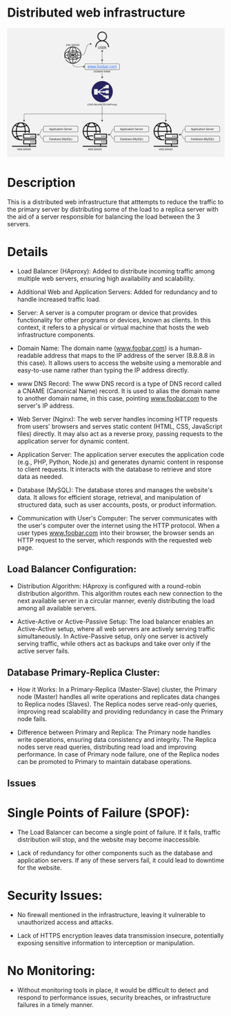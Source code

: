 # Distributed web infrastructure

![Image of a simple web stack](https://github.com/doncarbon/alx-system_engineering-devops/blob/0b9f2c820b6cb798946db562d17c5027da3ec589/0x09-web_infrastructure_design/1-distributed_web_infrastructure.jpg)


# Description

This is a distributed web infrastructure that atttempts to reduce the traffic to the primary server by distributing some of the load to a replica server with the aid of a server responsible for balancing the load between the 3 servers.

# Details

+ Load Balancer (HAproxy): Added to distribute incoming traffic among multiple web servers, ensuring high availability and scalability.

+ Additional Web and Application Servers: Added for redundancy and to handle increased traffic load.

+ Server: A server is a computer program or device that provides functionality for other programs or devices, known as clients. In this context, it refers to a physical or virtual machine that hosts the web infrastructure components.

+ Domain Name: The domain name (www.foobar.com) is a human-readable address that maps to the IP address of the server (8.8.8.8 in this case). It allows users to access the website using a memorable and easy-to-use name rather than typing the IP address directly.

+ www DNS Record: The www DNS record is a type of DNS record called a CNAME (Canonical Name) record. It is used to alias the domain name to another domain name, in this case, pointing www.foobar.com to the server's IP address.

+ Web Server (Nginx): The web server handles incoming HTTP requests from users' browsers and serves static content (HTML, CSS, JavaScript files) directly. It may also act as a reverse proxy, passing requests to the application server for dynamic content.

+ Application Server: The application server executes the application code (e.g., PHP, Python, Node.js) and generates dynamic content in response to client requests. It interacts with the database to retrieve and store data as needed.

+ Database (MySQL): The database stores and manages the website's data. It allows for efficient storage, retrieval, and manipulation of structured data, such as user accounts, posts, or product information.

+ Communication with User's Computer: The server communicates with the user's computer over the internet using the HTTP protocol. When a user types www.foobar.com into their browser, the browser sends an HTTP request to the server, which responds with the requested web page.

## Load Balancer Configuration:

+ Distribution Algorithm: HAproxy is configured with a round-robin distribution algorithm. This algorithm routes each new connection to the next available server in a circular manner, evenly distributing the load among all available servers.

+ Active-Active or Active-Passive Setup: The load balancer enables an Active-Active setup, where all web servers are actively serving traffic simultaneously. In Active-Passive setup, only one server is actively serving traffic, while others act as backups and take over only if the active server fails.

## Database Primary-Replica Cluster:

+ How it Works: In a Primary-Replica (Master-Slave) cluster, the Primary node (Master) handles all write operations and replicates data changes to Replica nodes (Slaves). The Replica nodes serve read-only queries, improving read scalability and providing redundancy in case the Primary node fails.

+ Difference between Primary and Replica: The Primary node handles write operations, ensuring data consistency and integrity. The Replica nodes serve read queries, distributing read load and improving performance. In case of Primary node failure, one of the Replica nodes can be promoted to Primary to maintain database operations.



## Issues

# Single Points of Failure (SPOF):

+ The Load Balancer can become a single point of failure. If it fails, traffic distribution will stop, and the website may become inaccessible.

+ Lack of redundancy for other components such as the database and application servers. If any of these servers fail, it could lead to downtime for the website.

# Security Issues:

+ No firewall mentioned in the infrastructure, leaving it vulnerable to unauthorized access and attacks.

+ Lack of HTTPS encryption leaves data transmission insecure, potentially exposing sensitive information to interception or manipulation.

# No Monitoring:

+ Without monitoring tools in place, it would be difficult to detect and respond to performance issues, security breaches, or infrastructure failures in a timely manner.
